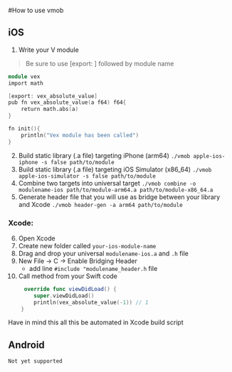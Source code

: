 #How to use vmob

## iOS
1. Write your V module
> Be sure to use [export: ] followed by module name
```v
module vex
import math 

[export: vex_absolute_value]
pub fn vex_absolute_value(a f64) f64{
	return math.abs(a)
}

fn init(){
	println("Vex module has been called")
}

```
2. Build static library (.a file) targeting iPhone (arm64) 
   ```./vmob apple-ios-iphone -s false path/to/module```
3. Build static library (.a file) targeting iOS Simulator (x86_64)
   ```./vmob apple-ios-simulator -s false path/to/module```
4. Combine two targets into universal target
   ```./vmob combine -o modulename-ios path/to/module-arm64.a path/to/module-x86_64.a```
5. Generate header file that you will use as bridge between your library and Xcode
    ```./vmob header-gen -a arm64 path/to/module```

### Xcode: 

6. Open Xcode 
7. Create new folder called ```your-ios-module-name```
8. Drag and drop your universal ```modulename-ios.a``` and ```.h``` file 
9. New File -> C -> Enable Bridging Header
    - add line ```#include "modulename_header.h``` file
10. Call method from your Swift code

```swift
     override func viewDidLoad() {
        super.viewDidLoad()
        println(vex_absolute_value(-1)) // 1
    }
```

Have in mind this all this be automated in Xcode build script

## Android

```Not yet supported```